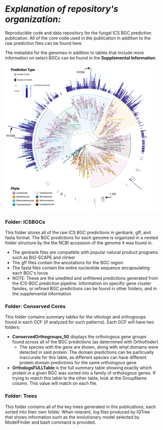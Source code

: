 # *Explanation of repository's organization:*
Reproducible code and data repository for the fungal ICS BGC prediction publication. All of the core code used in the publication in addition to the raw prediction files can be found here. 

The metadata for the genomes in addition to tables that include more information on select BGCs can be found in the **Supplemental Information**. 

![ICS_FungalTreeFigure](./Images/ICS_FungalTreeFigure.png)

### **Folder: ICSBGCs**

This folder stores all of the raw ICS BGC predictions in genbank, gff, and fasta format. The BGC predictions for each genome is organized in a nested folder structure by the the NCBI accession of the genome it was found in.

- The genbank files are compatible with popular natural product programs such as BiG-SCAPE and clinker
- The gff files contain the annotations for the BGC region
- The fasta files contain the entire nucleotide sequence encapsulating each BGC's locus
- NOTE: These are the unedited and unfiltered predictions generated from the ICS-BGC prediction pipeline. Information on specific gene cluster familes, or refined BGC predictions can be found in other folders, and in the supplemental information
 
### **Folder: Conserved Cores**

This folder contains summary tables for the othologs and orthogroups found in each GCF (if analyzed for such patterns). Each GCF will have two folders:
- **ConservedOrthogroups_50** displays the orthologous gene groups found across all of the BGC predictions (as determined with Orthofinder)
  - The species with the gene are shown, along with what domains were detected in said protein. The domain predictions can be particually inaccurate for this table, as different species can have different protein domain predictions for the same orthologous gene
- **OrthologsFULLTable** is the full summary table showing exactly which protein in a given BGC was sorted into a family of orthologous genes. If trying to match this table to the other table, look at the GroupName column. This value will match on each file. 
 
### **Folder: Trees**

This folder contains all of the key trees generated in this publications, each sorted into their own folder. When relavent, log files produced by IQTree that shows information such as the evolutionary model selected by ModelFinder and bash command is provided.
